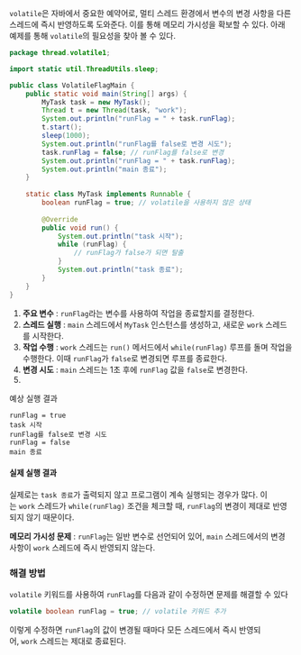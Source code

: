 `volatile`은 자바에서 중요한 예약어로, 멀티 스레드 환경에서 변수의 변경 사항을 다른 스레드에 즉시 반영하도록 도와준다. 이를 통해 메모리 가시성을 확보할 수 있다. 아래 예제를 통해 `volatile`의 필요성을 찾아 볼 수 있다. 

```java
package thread.volatile1;

import static util.ThreadUtils.sleep;

public class VolatileFlagMain {
    public static void main(String[] args) {
        MyTask task = new MyTask();
        Thread t = new Thread(task, "work");
        System.out.println("runFlag = " + task.runFlag);
        t.start();
        sleep(1000);
        System.out.println("runFlag를 false로 변경 시도");
        task.runFlag = false; // runFlag를 false로 변경
        System.out.println("runFlag = " + task.runFlag);
        System.out.println("main 종료");
    }
    
    static class MyTask implements Runnable {
        boolean runFlag = true; // volatile을 사용하지 않은 상태
        
        @Override
        public void run() {
            System.out.println("task 시작");
            while (runFlag) {
                // runFlag가 false가 되면 탈출
            }
            System.out.println("task 종료");
        }
    }
}
```
1. **주요 변수** : `runFlag`라는 변수를 사용하여 작업을 종료할지를 결정한다.
2. **스레드 실행** : `main` 스레드에서 `MyTask` 인스턴스를 생성하고, 새로운 `work` 스레드를 시작한다.
3. **작업 수행** : `work` 스레드는 `run()` 메서드에서 `while(runFlag)` 루프를 돌며 작업을 수행한다. 이때 `runFlag`가 `false`로 변경되면 루프를 종료한다.
4. **변경 시도** : `main` 스레드는 1초 후에 `runFlag` 값을 `false`로 변경한다.
5. 
예상 실행 결과
```
runFlag = true
task 시작
runFlag를 false로 변경 시도
runFlag = false
main 종료
```
#### 실제 실행 결과
실제로는 `task 종료`가 출력되지 않고 프로그램이 계속 실행되는 경우가 많다. 이는 `work` 스레드가 `while(runFlag)` 조건을 체크할 때, `runFlag`의 변경이 제대로 반영되지 않기 때문이다.

**메모리 가시성 문제** : `runFlag`는 일반 변수로 선언되어 있어, `main` 스레드에서의 변경 사항이 `work` 스레드에 즉시 반영되지 않는다.

### 해결 방법
`volatile` 키워드를 사용하여 `runFlag`를 다음과 같이 수정하면 문제를 해결할 수 있다
```java
volatile boolean runFlag = true; // volatile 키워드 추가
```
이렇게 수정하면 `runFlag`의 값이 변경될 때마다 모든 스레드에서 즉시 반영되어, `work` 스레드는 제대로 종료된다.
